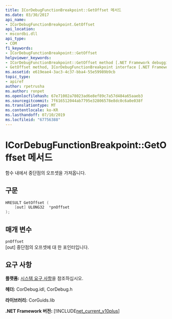 ```yaml
---
title: ICorDebugFunctionBreakpoint::GetOffset 메서드
ms.date: 03/30/2017
api_name:
- ICorDebugFunctionBreakpoint.GetOffset
api_location:
- mscordbi.dll
api_type:
- COM
f1_keywords:
- ICorDebugFunctionBreakpoint::GetOffset
helpviewer_keywords:
- ICorDebugFunctionBreakpoint::GetOffset method [.NET Framework debugging]
- GetOffset method, ICorDebugFunctionBreakpoint interface [.NET Framework debugging]
ms.assetid: e619eae4-3ac3-4c37-bba4-55e59989b9cb
topic_type:
- apiref
author: rpetrusha
ms.author: ronpet
ms.openlocfilehash: 67e71002a78023ad6e8ef89c7a57d484a65aaeb3
ms.sourcegitcommit: 7f616512044ab7795e32806578e8dc0c6a0e038f
ms.translationtype: MT
ms.contentlocale: ko-KR
ms.lasthandoff: 07/10/2019
ms.locfileid: "67756388"
---
```

# <a name="icordebugfunctionbreakpointgetoffset-method"></a>ICorDebugFunctionBreakpoint::GetOffset 메서드
함수 내에서 중단점의 오프셋을 가져옵니다.  
  
## <a name="syntax"></a>구문  
  
```cpp  
HRESULT GetOffset (  
    [out] ULONG32  *pnOffset  
);  
```  
  
## <a name="parameters"></a>매개 변수  
 `pnOffset`  
 [out] 중단점의 오프셋에 대 한 포인터입니다.  
  
## <a name="requirements"></a>요구 사항  
 **플랫폼:** [시스템 요구 사항](../../../../docs/framework/get-started/system-requirements.md)을 참조하십시오.  
  
 **헤더:** CorDebug.idl, CorDebug.h  
  
 **라이브러리:** CorGuids.lib  
  
 **.NET Framework 버전:** [!INCLUDE[net_current_v10plus](../../../../includes/net-current-v10plus-md.md)]
